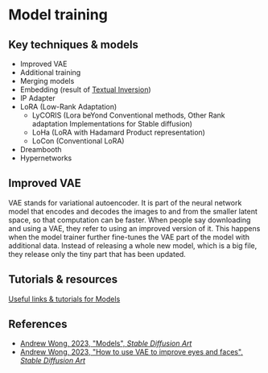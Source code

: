 # Model training

## Key techniques & models

- Improved VAE
- Additional training
- Merging models
- Embedding (result of [Textual Inversion](https://textual-inversion.github.io/))
- IP Adapter
- LoRA (Low-Rank Adaptation)
  - LyCORIS (Lora beYond Conventional methods, Other Rank adaptation Implementations for Stable diffusion)
  - LoHa (LoRA with Hadamard Product representation)
  - LoCon (Conventional LoRA)
- Dreambooth
- Hypernetworks

## Improved VAE

VAE stands for variational autoencoder. It is part of the neural network model that encodes and decodes the images to and from the smaller latent space, so that computation can be faster. When people say downloading and using a VAE, they refer to using an improved version of it. This happens when the model trainer further fine-tunes the VAE part of the model with additional data. Instead of releasing a whole new model, which is a big file, they release only the tiny part that has been updated.

## Tutorials & resources

[Useful links & tutorials for Models](../resources/model_training.md)

## References

- [Andrew Wong, 2023, "Models", _Stable Diffusion Art_](https://stable-diffusion-art.com/models/)
- [Andrew Wong, 2023, "How to use VAE to improve eyes and faces", _Stable Diffusion Art_](https://stable-diffusion-art.com/how-to-use-vae/)
